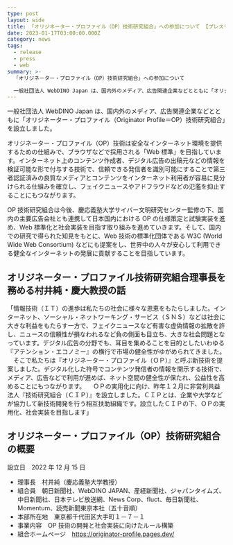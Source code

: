 ```yaml
---
type: post
layout: wide
title: 「オリジネーター・プロファイル（OP）技術研究組合」への参加について 【プレスリリース】
date: 2023-01-17T03:00:00.000Z
category: news
tags:
  - release
  - press
  - web
summary: >-
  「オリジネーター・プロファイル（OP）技術研究組合」への参加について

  一般社団法人 WebDINO Japan は、国内外のメディア、広告関連企業などとともに「オリジネーター・プロファイル（Originator Profile＝OP）技術研究組合」を設立しました。OP 技術研究組合は今後、慶応義塾大学サイバー文明研究センター監修の下、国内の主要広告会社とも連携して日本国内における OP の仕様策定と試験実装を進め、Web 標準化と社会実装を目指す取り組みを進めていきます。
---
```

一般社団法人 WebDINO Japan は、国内外のメディア、広告関連企業などとともに「オリジネーター・プロファイル（Originator Profile＝OP）技術研究組合」を設立しました。

オリジネーター・プロファイル（OP）技術は安全なインターネット環境を提供するための仕組みで、ブラウザなどで採用される「Web 標準」を目指しています。インターネット上のコンテンツ作成者、デジタル広告の出稿元などの情報を検証可能な形で付与する技術で、信頼できる発信者を識別可能にすることで第三者認証済みの良質なメディアとコンテンツをインターネット利用者が容易に見分けられる仕組みを確立し、フェイクニュースやアドフラウドなどの氾濫を抑止することにもつながります。

OP 技術研究組合は今後、慶応義塾大学サイバー文明研究センター監修の下、国内の主要広告会社とも連携して日本国内における OP の仕様策定と試験実装を進め、Web 標準化と社会実装を目指す取り組みを進めていきます。そして、国内での研究で得られた知見をもとに、Web 技術の標準化団体である W3C (World Wide Web Consortium) などにも提案をし、世界中の人々が安心して利用できる健全なインターネットの発展に貢献することを目指しています。 

## オリジネーター・プロファイル技術研究組合理事長を務める村井純・慶大教授の話

「情報技術（ＩＴ）の進歩は私たちの社会に様々な恩恵をもたらしました。インターネット、ソーシャル・ネットワーキング・サービス（ＳＮＳ）などは社会に大きな利益をもたらす一方で、フェイクニュースなど有害な虚偽情報の拡散を許し、ニュースの信頼性が損なわれるなど負の側面も目立ち、大きな社会問題となっています。デジタル広告の分野でも、耳目を集めることを目的としたいわゆる『アテンション・エコノミー』の横行で市場の健全性がゆがめられてきました。
　そこで私たちは『オリジネーター・プロファイル（ＯＰ）』と呼ぶ新技術を提案しました。デジタル化した符号でコンテンツ発信者の情報を開示する技術で、メディア、広告などで利用が進めば、ネット空間の健全性が保たれ、公益性を高めることにもつながります。
　ＯＰの実用化に向け、昨年１２月に非営利共益法人『技術研究組合（ＣＩＰ）』を設立しました。ＣＩＰとは、企業や大学などが協力して新技術開発を行う相互扶助組織です。設立したＣＩＰの下、ＯＰの実用化、社会実装を目指します」

## オリジネーター・プロファイル（OP）技術研究組合の概要

設立日　2022 年 12 月 15 日

* 理事長　村井純（慶応義塾大学教授）
* 組合員　朝日新聞社、WebDINO JAPAN、産経新聞社、ジャパンタイムズ、中日新聞社、日本テレビ放送網、News Corp、fluct、毎日新聞社、Momentum、読売新聞東京本社（五十音順）
* 本部所在地　東京都千代田区大手町１－７－１
* 事業内容　OP 技術の開発と社会実装に向けたルール構築
* 組合ホームページ　https://originator-profile.pages.dev/